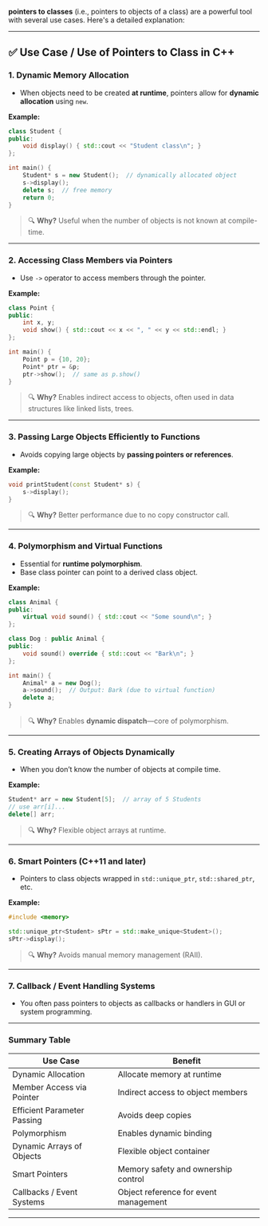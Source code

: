 **pointers to classes** (i.e., pointers to objects of a class) are a powerful tool with several use cases. Here's a detailed explanation:

---

## ✅ **Use Case / Use of Pointers to Class in C++**

### 1. **Dynamic Memory Allocation**

* When objects need to be created **at runtime**, pointers allow for **dynamic allocation** using `new`.

**Example:**

```cpp
class Student {
public:
    void display() { std::cout << "Student class\n"; }
};

int main() {
    Student* s = new Student();  // dynamically allocated object
    s->display();
    delete s;  // free memory
    return 0;
}
```

> 🔍 **Why?** Useful when the number of objects is not known at compile-time.

---

### 2. **Accessing Class Members via Pointers**

* Use `->` operator to access members through the pointer.

**Example:**

```cpp
class Point {
public:
    int x, y;
    void show() { std::cout << x << ", " << y << std::endl; }
};

int main() {
    Point p = {10, 20};
    Point* ptr = &p;
    ptr->show();  // same as p.show()
}
```

> 🔍 **Why?** Enables indirect access to objects, often used in data structures like linked lists, trees.

---

### 3. **Passing Large Objects Efficiently to Functions**

* Avoids copying large objects by **passing pointers or references**.

**Example:**

```cpp
void printStudent(const Student* s) {
    s->display();
}
```

> 🔍 **Why?** Better performance due to no copy constructor call.

---

### 4. **Polymorphism and Virtual Functions**

* Essential for **runtime polymorphism**.
* Base class pointer can point to a derived class object.

**Example:**

```cpp
class Animal {
public:
    virtual void sound() { std::cout << "Some sound\n"; }
};

class Dog : public Animal {
public:
    void sound() override { std::cout << "Bark\n"; }
};

int main() {
    Animal* a = new Dog();
    a->sound();  // Output: Bark (due to virtual function)
    delete a;
}
```

> 🔍 **Why?** Enables **dynamic dispatch**—core of polymorphism.

---

### 5. **Creating Arrays of Objects Dynamically**

* When you don’t know the number of objects at compile time.

**Example:**

```cpp
Student* arr = new Student[5];  // array of 5 Students
// use arr[i]...
delete[] arr;
```

> 🔍 **Why?** Flexible object arrays at runtime.

---

### 6. **Smart Pointers (C++11 and later)**

* Pointers to class objects wrapped in `std::unique_ptr`, `std::shared_ptr`, etc.

**Example:**

```cpp
#include <memory>

std::unique_ptr<Student> sPtr = std::make_unique<Student>();
sPtr->display();
```

> 🔍 **Why?** Avoids manual memory management (RAII).

---

### 7. **Callback / Event Handling Systems**

* You often pass pointers to objects as callbacks or handlers in GUI or system programming.

---

### Summary Table

| Use Case                    | Benefit                               |
| --------------------------- | ------------------------------------- |
| Dynamic Allocation          | Allocate memory at runtime            |
| Member Access via Pointer   | Indirect access to object members     |
| Efficient Parameter Passing | Avoids deep copies                    |
| Polymorphism                | Enables dynamic binding               |
| Dynamic Arrays of Objects   | Flexible object container             |
| Smart Pointers              | Memory safety and ownership control   |
| Callbacks / Event Systems   | Object reference for event management |

---
